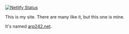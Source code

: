 [![Netlify Status](https://api.netlify.com/api/v1/badges/0d2b5635-6adb-43a0-a067-0c2ab993aad3/deploy-status)](https://app.netlify.com/sites/arp242/deploys)

This is my site. There are many like it, but this one is mine.

It's named [arp242.net](https://www.arp242.net).
